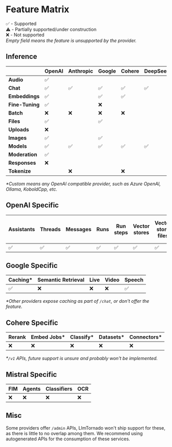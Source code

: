 # Feature Matrix

✅ - Supported  
⚠️ - Partially supported/under construction  
❌ - Not supported  
_Empty field means the feature is unsupported by the provider._

## Inference

|               | OpenAI | Anthropic | Google | Cohere | DeepSeek | Groq | Mistral | xAI | Perplexity | Voyage | Custom* |
|-------|-----------|-----------|-----------| -----------| -----------| -----------| -----------| -----------| -----------| -----------| -----------|
|**Audio**      | ✅ |    |     |     |   |     |     |     |     |     |      |
|**Chat**       | ✅ | ✅ | ✅ | ✅ | ✅ | ✅ | ✅ |  ✅ | ✅ |   |   ✅   |
|**Embeddings** | ✅ |    | ✅  | ✅ |    |    | ❌ |     |     |   ✅      |     |
|**Fine-Tuning**| ✅ |    | ❌  |    |    |    | ❌  |    |     |        |      |
|**Batch**      | ❌ | ❌ | ❌ | ❌ |    | ❌ | ❌ |    |     |        |      |
|**Files**      | ✅ |    | ✅ |     |    |     | ❌ |    |     |        |      |
|**Uploads**    | ❌ |    |     |    |    |     |     |     |     |        |      |
|**Images**     | ✅ |    | ✅ |    |    |     |     |  ✅  |     |        |      |
|**Models**     | ✅ | ✅ | ✅ | ✅ | ✅ | ✅ | ✅ |  ✅ |   |    |  ✅    |
|**Moderation** | ✅ |    |     |    |    |     |     |    |     |        |      |
|**Responses**   | ❌   |  |     |  |    |     |     |     |     |        |      |
|**Tokenize**   |    | ❌ |     | ❌ |    |     |     |    |     |       |      |

_*Custom means any OpenAI compatible provider, such as Azure OpenAI, Ollama, KoboldCpp, etc._

## OpenAI Specific

 Assistants | Threads | Messages | Runs | Run steps | Vector stores | Vector store files | Vector store file batches | Realtime |
|-----------|------------|---------|----------|------| ---------------|-------------------|-------------------------|-----------|
| ✅ | ✅️ | ✅️ | ✅️ | ✅️ | ✅ | ✅ | ✅  | ❌ |

## Google Specific

 Caching* | Semantic Retrieval | Live | Video | Speech
|-----------|------------ | ------------ | ------------ | ------------ |
| ✅ | ❌ | ❌ | ❌ | ✅ |

_*Other providers expose caching as part of `/chat`, or don't offer the feature._


## Cohere Specific

 Rerank | Embed Jobs* | Classify* | Datasets* | Connectors* |
|-----------|------------ | ------------ | ------------ | ------------ |
| ❌ | ❌ |  ❌ | ❌ | ❌ | ❌

_*`/v1` APIs, future support is unsure and probably won't be implemented._

## Mistral Specific

 FIM | Agents | Classifiers | OCR |
|-----------|------------ | ------------ | ------------ |
| ❌ | ❌ |  ❌ | ❌ |

## Misc

Some providers offer `/admin` APIs, LlmTornado won't ship support for these, as there is little to no overlap among them. We recommend using autogenerated APIs for the consumption of these services.
